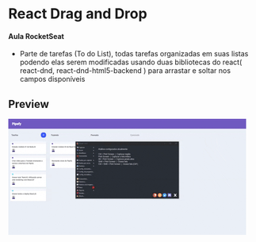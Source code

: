 # React Drag and Drop
   #### Aula RocketSeat

 - Parte de tarefas (To do List), todas tarefas organizadas em suas listas podendo elas serem modificadas usando duas bibliotecas do react( react-dnd, react-dnd-html5-backend ) para arrastar e soltar nos campos disponíveis
 
## Preview

 ![Demo ](https://github.com/zBrownie/ReactDragDrop/blob/master/demo/dragdropgif.gif)
 
 
